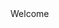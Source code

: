 <div class="findiptitle">Welcome</div><div id="findipwidget"></div><div class="findiplink"<script defer src="https://api.find-ip.net/widget.js?width=240&region=0&city=0&language=0&system=0&"></script>
